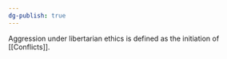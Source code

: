 ```yaml
---
dg-publish: true
---
```

Aggression under libertarian ethics is defined as the initiation of [[Conflicts]].
